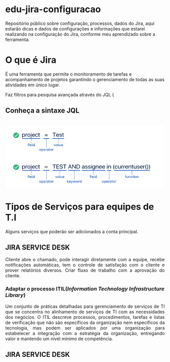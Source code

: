 <!-- Configuração do git README.md no site: https://docs.github.com/pt/get-started/writing-on-github/getting-started-with-writing-and-formatting-on-github/basic-writing-and-formatting-syntax-->

# edu-jira-configuracao
Repositório público sobre configuração, processos, dados do Jira, aqui estarão dicas e dados de configurações e informações que estarei realizando na configuração do Jira, conforme meu aprendizado sobre a ferramenta.

<p>
<h1> O que é Jira</h1>
  É uma ferramenta que permite o monitoramento de tarefas e acompanhamento de projetos garantindo o gerenciamento de todas as suas atividades em único lugar.
</p>
<p>
  Faz filtros para pesquisa avançada através do JQL (
  <h2> Conheça a sintaxe JQL</h2>
  </div>
  <div style="display: inline_block"><br>
  <img align="center" alt="Rafa-Ts" height="200" width="500" src="https://github.com/Marilainny/edu-jira-configuracao/blob/main/imagem/sintaxe-JQL.png">   
</div>  
</p>
<p align="justify">
  <h1>Tipos de Serviços para equipes de T.I</h1>
  Alguns serviços que poderão ser adicionados a conta principal.
</p>
  <h2>JIRA SERVICE DESK</h2>
<p align="justify">
Cliente abre o chamado, pode interagir diretamente com a equipe, recebe notificações automáticas, tem o controle de satisfação com o cliente e prover relatórios      diversos. Criar fluxo de trabalho com a aprovação do cliente.
</p>
  <h3>Adaptar o processo ITIL(<i>Information Technology Infrastructure Library</i>)</h3>
<p align="justify">
Um conjunto de práticas detalhadas para gerenciamento de serviços de TI que se concentra no alinhamento de serviços de TI com as necessidades dos negócios. O ITIL descreve processos, procedimentos, tarefas e listas de verificação que não são específicos da organização nem específicos da tecnologia, mas podem ser aplicados   por uma organização para estabelecer a integração com a estratégia da organização, entregando valor e mantendo um nível mínimo de competência.
</p>
  <h2>JIRA SERVICE DESK</h2>  
</p>
